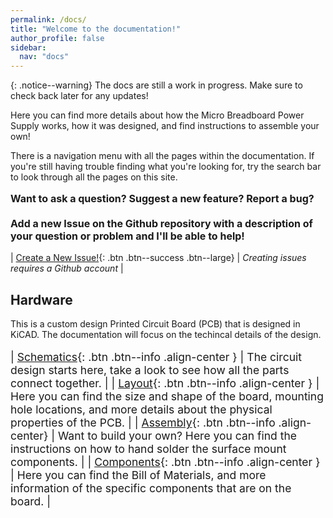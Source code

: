 ```yaml
---
permalink: /docs/
title: "Welcome to the documentation!"
author_profile: false
sidebar:
  nav: "docs"
---
```

{: .notice--warning}
The docs are still a work in progress. Make sure to check back later for any updates!

Here you can find more details about how the Micro Breadboard Power Supply works, how it was designed, and find instructions to assemble your own!

There is a navigation menu with all the pages within the documentation. If you're still having trouble finding what you're looking for, try the search bar to look through all the pages on this site.

<div class="notice--success"><p style="font-size: medium;"><b>
  Want to ask a question? Suggest a new feature? Report a bug?
  <br><br>
  Add a new Issue on the Github repository with a description of your question or problem and I'll be able to help!</b></p>
</div>

| [Create a New Issue!](https://github.com/stasiselectronics/MicroBBPS/issues/new){: .btn .btn--success .btn--large} | *Creating issues requires a Github account* |

## Hardware
This is a custom design Printed Circuit Board (PCB) that is designed in KiCAD. The documentation will focus on the techincal details of the design.



<div style="font-size: 125%;" markdown = "1">

| [Schematics]({{site.baseurl}}/docs/board/schematics/){: .btn .btn--info .align-center } | The circuit design starts here, take a look to see how all the parts connect together. |
| [Layout]({{site.baseurl}}/docs/board/layout/){: .btn .btn--info .align-center } | Here you can find the size and shape of the board, mounting hole locations, and more details about the physical properties of the PCB. |
| [Assembly]({{site.baseurl}}/docs/board/assembly/){: .btn .btn--info .align-center} | Want to build your own? Here you can find the instructions on how to hand solder the surface mount components. |
| [Components]({{site.baseurl}}/docs/board/components/){: .btn .btn--info .align-center } | Here you can find the Bill of Materials, and more information of the specific components that are on the board. |

</div>
